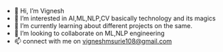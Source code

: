 - 👋 Hi, I’m Vignesh 
- 👀 I’m interested in AI,ML,NLP,CV basically technology and its magics  
- 🌱 I’m currently learning about different projects on the same.
- 💞️ I’m looking to collaborate on ML,NLP engineering 
- 📫 connect with me on vigneshmsurie108@gmail.com

<!---
Vignesh-M-Surie/Vignesh-M-Surie is a ✨ special ✨ repository because its `README.md` (this file) appears on your GitHub profile.
You can click the Preview link to take a look at your changes.
--->
